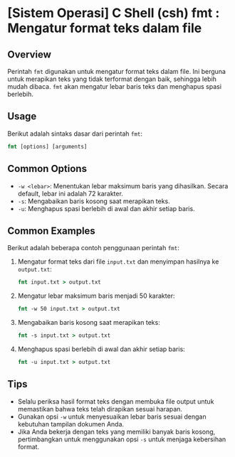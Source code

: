 # [Sistem Operasi] C Shell (csh) fmt <Mengatur format teks>: Mengatur format teks dalam file

## Overview
Perintah `fmt` digunakan untuk mengatur format teks dalam file. Ini berguna untuk merapikan teks yang tidak terformat dengan baik, sehingga lebih mudah dibaca. `fmt` akan mengatur lebar baris teks dan menghapus spasi berlebih.

## Usage
Berikut adalah sintaks dasar dari perintah `fmt`:

```csh
fmt [options] [arguments]
```

## Common Options
- `-w <lebar>`: Menentukan lebar maksimum baris yang dihasilkan. Secara default, lebar ini adalah 72 karakter.
- `-s`: Mengabaikan baris kosong saat merapikan teks.
- `-u`: Menghapus spasi berlebih di awal dan akhir setiap baris.

## Common Examples
Berikut adalah beberapa contoh penggunaan perintah `fmt`:

1. Mengatur format teks dari file `input.txt` dan menyimpan hasilnya ke `output.txt`:
    ```csh
    fmt input.txt > output.txt
    ```

2. Mengatur lebar maksimum baris menjadi 50 karakter:
    ```csh
    fmt -w 50 input.txt > output.txt
    ```

3. Mengabaikan baris kosong saat merapikan teks:
    ```csh
    fmt -s input.txt > output.txt
    ```

4. Menghapus spasi berlebih di awal dan akhir setiap baris:
    ```csh
    fmt -u input.txt > output.txt
    ```

## Tips
- Selalu periksa hasil format teks dengan membuka file output untuk memastikan bahwa teks telah dirapikan sesuai harapan.
- Gunakan opsi `-w` untuk menyesuaikan lebar baris sesuai dengan kebutuhan tampilan dokumen Anda.
- Jika Anda bekerja dengan teks yang memiliki banyak baris kosong, pertimbangkan untuk menggunakan opsi `-s` untuk menjaga kebersihan format.